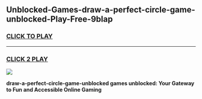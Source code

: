 
## Unblocked-Games-draw-a-perfect-circle-game-unblocked-Play-Free-9blap
<h3>
<a href="https://premium76.site?title=draw-a-perfect-circle-game-unblocked&ref=17A">CLICK TO PLAY</a></h3>
<hr>

<h3>
<a href="https://premium76.site?title=draw-a-perfect-circle-game-unblocked&ref=17A">CLICK 2 PLAY</a>
  
</h3>

<a href="https://premium76.site?title=draw-a-perfect-circle-game-unblocked&ref=17A"><img src="https://clearcache.store/games.png"></a>


**draw-a-perfect-circle-game-unblocked games unblocked: Your Gateway to Fun and Accessible Online Gaming**
